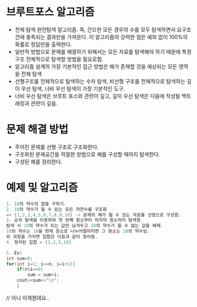 # 브루트포스 알고리즘
- 전체 탐색
완전탐색 알고리즘. 즉, 간으한 모든 경우의 수를 모두 탐색하면서 요구조건에 충족되는 결과만을 가져온다.
이 알고리즘의 강력한 점은 예외 없이 100%의 확률로 정답만을 출력한다.
- 일반적 방법으로 문제를 해결하기 위해서는 모든 자료를 탐색해야 하기 때문에 특정 구조 전체적으로 탐색할
방법을 필요로함.
- 알고리즘 설계의 가장 기본적인 접근 방법은 해가 존재할 것을 예상되는 모든 영역을 전체 탐색
- 선형구조를 전체적으로 탐색하는 수차 탐색, 비선형 구조를 전체적으로 탐색하는 깊이 우선 탐색, 너비 우선 탐색이 가장 기본적인 도구.
- 너비 우선 탐색은 브루트 포스와 관련이 깊고, 깊이 우선 탐색은 다음에 작성될 백트래킹과 관련이 깊음.

# 문제 해결 방법
- 주어진 문제를 선형 구조로 구조화한다.
- 구조화된 문제공간을 적절한 방법으로 해를 구성할 때까지 탐색한다.
- 구성된 해를 정리한다.

# 예제 및 알고리즘
```c++
1. 10의 약수의 합을 구하기.
2. 10의 약수가 될 수 있는 모든 자연수를 구조화 
=> {1,2,3,4,5,6,7,8,9,10} -> 문제의 해가 될 수 있는 자료를 선형으로 구성함.
3. 순차 탐색을 이용하여 첫 번째 원소부터 마지막 원소까지 탐색함.
탐색 시 10의 약수가 되는 값만 남겨두고 10의 약수가 될 수 없는 값을 배제.
10의 약수는 10을 현재 원소로 나누어떨어지면 그 원소는 10의 약수임.
위 과정을 거치면 집합은 다음과 같이 정리됨.
4. 정리된 집합 = {1,2,5,10}

5. Ex)
int sum=0;
for(int i=1; i<=n; i=i+1){
    if(n%i==0)
        sum = sum+i;
    cout<<sum<<"\n";
    }
````
// 아니 이게뭔데요..
